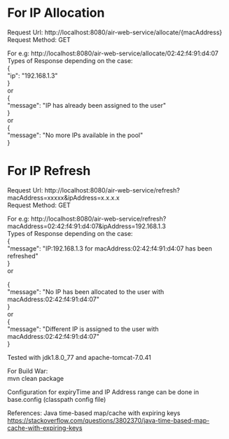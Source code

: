 # For IP Allocation
Request Url: http://localhost:8080/air-web-service/allocate/{macAddress}  
Request Method: GET  

For e.g: http://localhost:8080/air-web-service/allocate/02:42:f4:91:d4:07  
Types of Response depending on the case:   
{  
    "ip": "192.168.1.3"  
}  
	or  
{  
    "message": "IP has already been assigned to the user"  
}  
	or  
{  
    "message": "No more IPs available in the pool"  
}  

# For IP Refresh  
Request Url: http://localhost:8080/air-web-service/refresh?macAddress=xxxxx&ipAddress=x.x.x.x  
Request Method: GET  

For e.g: http://localhost:8080/air-web-service/refresh?macAddress=02:42:f4:91:d4:07&ipAddress=192.168.1.3  
Types of Response depending on the case:  
{  
    "message": "IP:192.168.1.3 for macAddress:02:42:f4:91:d4:07 has been refreshed"  
}  
	or  

{  
    "message": "No IP has been allocated to the user with macAddress:02:42:f4:91:d4:07"  
}  
	or  
{  
    "message": "Different IP is assigned to the user with macAddress:02:42:f4:91:d4:07"  
}  


Tested with jdk1.8.0_77 and apache-tomcat-7.0.41  

For Build War:   
mvn clean package  

Configuration for expiryTime and IP Address range can be done in base.config (classpath config file)  

References: Java time-based map/cache with expiring keys  
https://stackoverflow.com/questions/3802370/java-time-based-map-cache-with-expiring-keys  

